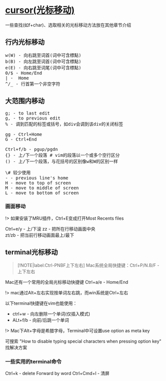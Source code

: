 # [cursor(光标移动)](archive/vim/cursor)

一些查找(如f+char)、选取相关的光标移动方法放在其他章节介绍

## 行内光标移动

<pre>
w(W) - 向右跳至词首(词中可含標點)
b(B) - 向左跳至词首(词中可含標點)
e(E) - 向右跳至词尾(词中可含標點)
0/$ - Home/End
| -  Home
^/_ - 行首第一个非空字符
</pre>

## 大范围内移动

<pre>
g; - to last edit
g, - to previous edit
% - 调到匹配的标签或括号，如div会调到该div的关闭标签

gg - Ctrl+Home
G - Ctrl+End

Ctrl+f/b - pgup/pgdn
{} - 上/下一个段落 # vim的段落以一个或多个空行区分
() - 上/下一个段落，与花括号的区别像w和W的区别一样

\# 较少使用
- - previous line's home
H - move to top of screen
M - move to middle of screen
L - move to bottom of screen
</pre>

### 画面移动

!> 如果安装了MRU插件，Ctrl+E变成打开Most Recents files

Ctrl+e/y - 上/下滚
zz - 把所在行移动画面中央  
zt/zb - 把当前行移动画面最上/最下

## terminal光标移动

> [!NOTE|label:Ctrl-PNBF上下左右]
> Mac系统全局快捷键：Ctrl+P/N.B/F - 上下左右

Mac还有一个常用的全局光标移动快捷键 Ctrl+a/e - Home/End

!> mac通过Alt+左右实现按单词左右跳，而win系统是Ctrl+左右


以下terminal快捷键在vim也能使用：
- ctrl+w - 向左删除一个单词(仅插入模式)
- ALt+f/b - 向前/后跳一个单词

!> Mac下Alt+字母是希腊字母，Terminal中可设置use option as meta key

可搜索 "How to disable typing special characters when pressing option key" 找解决方案

### 一些实用的terminal命令

Ctrl+k - delete Forward by word
Ctrl+Cmd+l - 清屏
